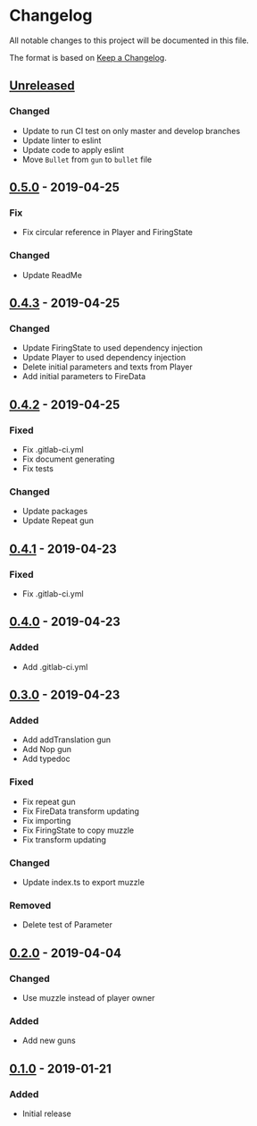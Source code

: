 # Changelog
All notable changes to this project will be documented in this file.

The format is based on [Keep a Changelog](https://keepachangelog.com/en/1.0.0/).

## [Unreleased]
### Changed
- Update to run CI test on only master and develop branches
- Update linter to eslint
- Update code to apply eslint
- Move `Bullet` from `gun` to `bullet` file

## [0.5.0] - 2019-04-25
### Fix
- Fix circular reference in Player and FiringState

### Changed
- Update ReadMe

## [0.4.3] - 2019-04-25
### Changed
- Update FiringState to used dependency injection
- Update Player to used dependency injection
- Delete initial parameters and texts from Player
- Add initial parameters to FireData

## [0.4.2] - 2019-04-25
### Fixed
- Fix .gitlab-ci.yml
- Fix document generating
- Fix tests

### Changed
- Update packages
- Update Repeat gun

## [0.4.1] - 2019-04-23
### Fixed
- Fix .gitlab-ci.yml

## [0.4.0] - 2019-04-23
### Added
- Add .gitlab-ci.yml

## [0.3.0] - 2019-04-23
### Added
- Add addTranslation gun
- Add Nop gun
- Add typedoc

### Fixed
- Fix repeat gun
- Fix FireData transform updating
- Fix importing
- Fix FiringState to copy muzzle
- Fix transform updating

### Changed
- Update index.ts to export muzzle

### Removed
- Delete test of Parameter

## [0.2.0] - 2019-04-04
### Changed
- Use muzzle instead of player owner

### Added
- Add new guns

## [0.1.0] - 2019-01-21
### Added
- Initial release

[Unreleased]: https://github.com/sankaku-deltalab/guntree/compare/0.5.0...HEAD
[0.5.0]: https://github.com/sankaku-deltalab/guntree/compare/0.4.3...0.5.0
[0.4.3]: https://github.com/sankaku-deltalab/guntree/compare/0.4.2...0.4.3
[0.4.2]: https://github.com/sankaku-deltalab/guntree/compare/0.4.1...0.4.2
[0.4.1]: https://github.com/sankaku-deltalab/guntree/compare/0.4.0...0.4.1
[0.4.0]: https://github.com/sankaku-deltalab/guntree/compare/0.3.0...0.4.0
[0.3.0]: https://github.com/sankaku-deltalab/guntree/compare/0.2.0...0.3.0
[0.2.0]: https://github.com/sankaku-deltalab/guntree/compare/0.1.0...0.2.0
[0.1.0]: https://github.com/sankaku-deltalab/guntree/releases/tag/0.1.0
